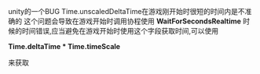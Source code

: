 unity的一个BUG Time.unscaledDeltaTime在游戏刚开始时很短的时间内是不准确的  这个问题会导致在游戏开始时调用协程使用 **WaitForSecondsRealtime** 时候的时间错误,应当避免在游戏开始时使用这个字段获取时间,可以使用 

**Time.deltaTime * Time.timeScale**

来获取